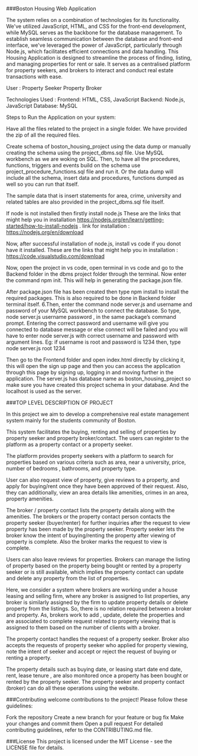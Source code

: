 ###Boston Housing Web Application

The system relies on a combination of technologies for its functionality. We've utilized JavaScript, HTML, and CSS for the front-end development, while MySQL serves as the backbone for the database management. To establish seamless communication between the database and front-end interface, we've leveraged the power of JavaScript, particularly through Node.js, which facilitates efficient connections and data handling. This Housing Application is designed to streamline the process of finding, listing, and managing properties for rent or sale. It serves as a centralised platform for property seekers, and brokers to interact and conduct real estate transactions with ease.

User : Property Seeker Property Broker

Technologies Used : Frontend: HTML, CSS, JavaScript Backend: Node.js, JavaScript Database: MySQL

Steps to Run the Application on your system:

Have all the files related to the project in a single folder. We have provided the zip of all the required files.

Create schema of boston_housing_project using the data dump or manually creating the schema using the project_dbms.sql file. Use MySQL workbench as we are woking on SQL. Then, to have all the procedures, functions, triggers and events build on the schema use project_procedure_functions.sql file and run it. Or the data dump will include all the schema, insert data and procedures, functions dumped as well so you can run that itself.

The sample data that is insert statements for area, crime, university and related tables are also provided in the project_dbms.sql file itself.

If node is not installed then firstly install node.js These are the links that might help you in installation https://nodejs.org/en/learn/getting-started/how-to-install-nodejs . link for installation : https://nodejs.org/en/download

Now, after successful installation of node.js, install vs code if you donot have it installed. These are the links that might help you in installation : https://code.visualstudio.com/download

Now, open the project in vs code, open terminal in vs code and go to the Backend folder in the dbms project folder through the terminal. Now enter the command npm init. This will help in generating the package.json file.

After package.json file has been created then type npm install to install the required packages. This is also required to be done in Backend folder terminal itself.
6.Then, enter the command node server.js and username and password of your MySQL workbench to connect the database. So type, node server.js username password , in the same package’s command prompt. Entering the correct password and username will give you connected to database message or else connect will be failed and you will have to enter node server.js with correct username and password with argument lines. Eg: if username is root and password is 1234 then, type node server.js root 1234

Then go to the Frontend folder and open index.html directly by clicking it, this will open the sign up page and then you can access the application through this page by signing up, logging in and moving further in the application.
The server.js has database name as boston_housing_project so make sure you have created this project schema in your database. And the localhost is used as the server.

###TOP LEVEL DESCRIPTION OF PROJECT

In this project we aim to develop a comprehensive real estate management
system mainly for the students community of Boston.

This system facilitates the buying, renting and selling of properties by property
seeker and property broker/contact. The users can register to the platform as
a property contact or a property seeker.

The platform provides property seekers with a platform to search for
properties based on various criteria such as area, near a university, price,
number of bedrooms , bathrooms, and property type.

User can also request view of property, give reviews to a property, and apply for
buying/rent once they have been approved of their request.
Also, they can additionally, view an area details like amenities, crimes in an area,
property amenities.

The broker / property contact lists the property details along with the amenities.
The brokers or the property contact person contacts the property seeker
(buyer/renter) for further inquiries after the request to view property has been
made by the property seeker. Property seeker lets the broker know the intent of
buying/renting the property after viewing of property is complete. Also the broker
marks the request to view is complete.

Users can also leave reviews for properties.
Brokers can manage the listing of property based on the property being bought or
rented by a property seeker or is still available, which implies the property contact
can update and delete any property from the list of properties.

Here, we consider a system where brokers are working under a house leasing and
selling firm, where any broker is assigned to list properties, any broker is similarly
assigned by the firm to update property details or delete property from the listings.
So, there is no relation required between a broker and property. As, brokers work to
add , update, delete the properties and are associated to complete request related
to property viewing that is assigned to them based on the number of clients with a
broker.

The property contact handles the request of a property seeker. Broker also
accepts the requests of property seeker who applied for property viewing, note
the intent of seeker and accept or reject the request of buying or renting a
property.

The property details such as buying date, or leasing start date end date, rent,
lease tenure , are also monitored once a property has been bought or rented
by the property seeker. The property seeker and property contact (broker) can
do all these operations using the website.

###Contributing
welcome contributions to the project! Please follow these guidelines:

Fork the repository
Create a new branch for your feature or bug fix
Make your changes and commit them
Open a pull request
For detailed contributing guidelines, refer to the CONTRIBUTING.md file.

###License
This project is licensed under the MIT License - see the LICENSE file for details.
